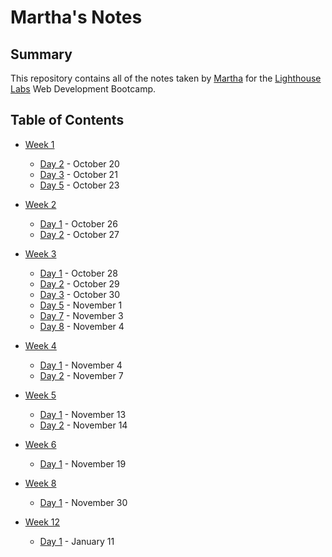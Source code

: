# Martha's Notes
## Summary 

This repository contains all of the notes taken by [Martha](https://github.com/mjstaus) for the [Lighthouse Labs](https://www.lighthouselabs.ca/) Web Development Bootcamp.

## Table of Contents

- [Week 1](/Week_1)
  - [Day 2](/Day_2) - October 20
  - [Day 3](/Day_3) - October 21
  - [Day 5](/Day_5) - October 23

- [Week 2](/Week_2)
  - [Day 1](Day_1) - October 26
  - [Day 2](Day_2) - October 27

- [Week 3](/Week_3)
  - [Day 1](Day_1) - October 28
  - [Day 2](Day_2) - October 29
  - [Day 3](Day_3) - October 30
  - [Day 5](Day_5) - November 1
  - [Day 7](Day_7) - November 3
  - [Day 8](Day_8) - November 4

- [Week 4](/Week_4)
  - [Day 1](Day_1) - November 4
  - [Day 2](Day_2) - November 7

- [Week 5](/Week_5)
  - [Day 1](Day_1) - November 13
  - [Day 2](Day_2) - November 14

- [Week 6](/Week_6)
  - [Day 1](Day_1) - November 19

- [Week 8](/Week_8)
  - [Day 1](Day_1) - November 30

- [Week 12](/Week_12)
  - [Day 1](Day_1) - January 11

  
  

